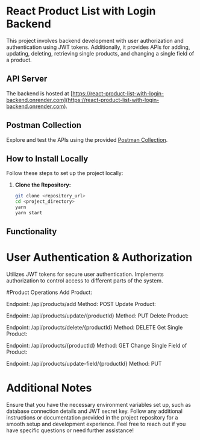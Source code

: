 # React Product List with Login Backend

This project involves backend development with user authorization and authentication using JWT tokens. Additionally, it provides APIs for adding, updating, deleting, retrieving single products, and changing a single field of a product.

## API Server

The backend is hosted at [https://react-product-list-with-login-backend.onrender.com](https://react-product-list-with-login-backend.onrender.com).

## Postman Collection

Explore and test the APIs using the provided [Postman Collection](https://www.postman.com/lunar-module-technologist-7946648/workspace/product-list/collection/30340823-7ea09229-a724-4436-9102-35dc1b27838d).

## How to Install Locally

Follow these steps to set up the project locally:

1. **Clone the Repository:**
   ```bash
   git clone <repository_url>
   cd <project_directory>
   yarn
   yarn start

## Functionality
# User Authentication & Authorization
Utilizes JWT tokens for secure user authentication.
Implements authorization to control access to different parts of the system.

#Product Operations
Add Product:

Endpoint: /api/products/add
Method: POST
Update Product:

Endpoint: /api/products/update/{productId}
Method: PUT
Delete Product:

Endpoint: /api/products/delete/{productId}
Method: DELETE
Get Single Product:

Endpoint: /api/products/{productId}
Method: GET
Change Single Field of Product:

Endpoint: /api/products/update-field/{productId}
Method: PUT

# Additional Notes
Ensure that you have the necessary environment variables set up, such as database connection details and JWT secret key.
Follow any additional instructions or documentation provided in the project repository for a smooth setup and development experience.
Feel free to reach out if you have specific questions or need further assistance!





